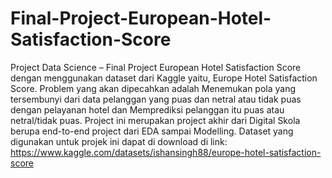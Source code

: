 # Final-Project-European-Hotel-Satisfaction-Score
Project Data Science – Final Project European Hotel Satisfaction Score dengan menggunakan dataset dari Kaggle yaitu, Europe Hotel Satisfaction Score. Problem yang akan dipecahkan adalah Menemukan pola yang tersembunyi dari data pelanggan yang puas dan netral atau tidak puas dengan pelayanan hotel dan Memprediksi pelanggan itu puas atau netral/tidak puas. Project ini merupakan project akhir dari Digital Skola berupa end-to-end project dari EDA sampai Modelling.
Dataset yang digunakan untuk projek ini dapat di download di link: https://www.kaggle.com/datasets/ishansingh88/europe-hotel-satisfaction-score
